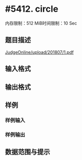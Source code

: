 # #5412. circle

内存限制：512 MiB时间限制：10 Sec

## 题目描述

[JudgeOnline/upload/201807/1.pdf](upload/201807/1.pdf)

## 输入格式

## 输出格式

## 样例

### 样例输入

### 样例输出

## 数据范围与提示
